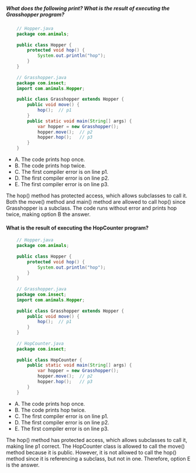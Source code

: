 ##### What does the following print? What is the result of executing the Grasshopper program?

``` java
    // Hopper.java
    package com.animals;
    
    public class Hopper {
        protected void hop() {
            System.out.println("hop");
        }
    }
    
    // Grasshopper.java
    package com.insect;
    import com.animals.Hopper;
    
    public class Grasshopper extends Hopper {
        public void move() {
            hop();  // p1
        }
        public static void main(String[] args) {
            var hopper = new Grasshopper();
            hopper.move();  // p2
            hopper.hop();   // p3
        }
    }
```


* A. The code prints hop once.
* B. The code prints hop twice.
* C. The first compiler error is on line p1.
* D. The first compiler error is on line p2.
* E. The first compiler error is on line p3.

The hop() method has protected access, which allows subclasses to call it.
Both the move() method and main() method are allowed to call hop() since Grasshopper is a subclass.
The code runs without error and prints hop twice, making option B the answer.


#### What is the result of executing the HopCounter program?
```java
    // Hopper.java
    package com.animals;
    
    public class Hopper {
        protected void hop() {
            System.out.println("hop");
        }
    }
    
    // Grasshopper.java
    package com.insect;
    import com.animals.Hopper;
    
    public class Grasshopper extends Hopper {
        public void move() {
            hop();  // p1
        }
    }
    
    // HopCounter.java
    package com.insect;
    
    public class HopCounter {
        public static void main(String[] args) {
            var hopper = new Grasshopper();
            hopper.move();  // p2
            hopper.hop();   // p3
        }
    }
```

* A. The code prints hop once.
* B. The code prints hop twice.
* C. The first compiler error is on line p1.
* D. The first compiler error is on line p2.
* E. The first compiler error is on line p3.

The hop() method has protected access, which allows subclasses to call it,
making line p1 correct. The HopCounter class is allowed to call the move() method because it is public.
However, it is not allowed to call the hop() method since it is referencing
a subclass, but not in one. Therefore, option E is the answer.